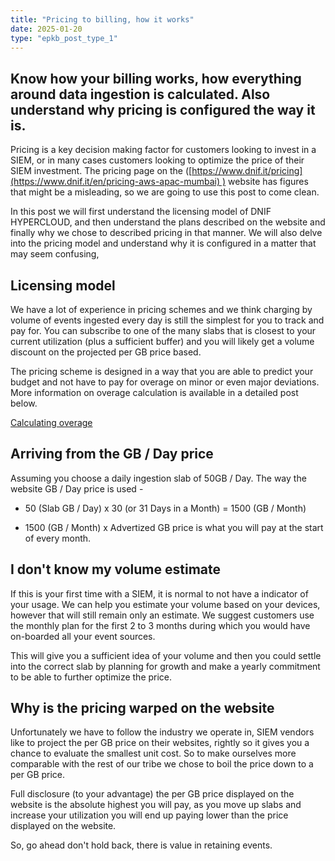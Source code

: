```yaml
---
title: "Pricing to billing, how it works"
date: 2025-01-20
type: "epkb_post_type_1"
---
```


## **Know how your billing works, how everything around data ingestion is calculated. Also understand why pricing is configured the way it is.**

Pricing is a key decision making factor for customers looking to invest in a SIEM, or in many cases customers looking to optimize the price of their SIEM investment. The pricing page on the ([https://www.dnif.it/pricing](https://www.dnif.it/en/pricing-aws-apac-mumbai) ) website has figures that might be a misleading, so we are going to use this post to come clean. 

In this post we will first understand the licensing model of DNIF HYPERCLOUD, and then understand the plans described on the website and finally why we chose to described pricing in that manner. We will also delve into the pricing model and understand why it is configured in a matter that may seem confusing,

## **Licensing model**

We have a lot of experience in pricing schemes and we think charging by volume of events ingested every day is still the simplest for you to track and pay for. You can subscribe to one of the many slabs that is closest to your current utilization (plus a sufficient buffer) and you will likely get a volume discount on the projected per GB price based. 

The pricing scheme is designed in a way that you are able to predict your budget and not have to pay for overage on minor or even major deviations. More information on overage calculation is available in a detailed post below.

[Calculating overage](https://dnif.it/kb/billing/calculating-overage-2/)

## **Arriving from the GB / Day price**

Assuming you choose a daily ingestion slab of 50GB / Day. The way the website GB / Day price is used - 

- 50 (Slab GB / Day) x 30 (or 31 Days in a Month) = 1500 (GB / Month)

- 1500 (GB / Month) x Advertized GB price is what you will pay at the start of every month.

## **I don't know my volume estimate**

If this is your first time with a SIEM, it is normal to not have a indicator of your usage. We can help you estimate your volume based on your devices, however that will still remain only an estimate. We suggest customers use the monthly plan for the first 2 to 3 months during which you would have on-boarded all your event sources.

This will give you a sufficient idea of your volume and then you could settle into the correct slab by planning for growth and make a yearly commitment to be able to further optimize the price.

## **Why is the pricing warped on the website**

Unfortunately we have to follow the industry we operate in, SIEM vendors like to project the per GB price on their websites, rightly so it gives you a chance to evaluate the smallest unit cost. So to make ourselves more comparable with the rest of our tribe we chose to boil the price down to a per GB price. 

Full disclosure (to your advantage) the per GB price displayed on the website is the absolute highest you will pay, as you move up slabs and increase your utilization you will end up paying lower than the price displayed on the website.

So, go ahead don't hold back, there is value in retaining events.
